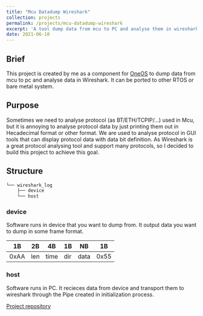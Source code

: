 ```yaml
---
title: "Mcu Datadump Wireshark"
collection: projects
permalink: /projects/mcu-datadump-wireshark
excerpt: 'A tool dump data from mcu to PC and analyse them in wireshark.'
date: 2021-06-10
---
```


## Brief

This project is created by me as a component for [OneOS](https://gitee.com/cmcc-oneos/OneOS) to dump data from mcu to pc and analyse data in Wireshark. It can be ported to other RTOS or bare metal system.

## Purpose

Sometimes we need to analyse protocol (as BT/ETH/TCPIP/...) used in Mcu, but it is annoying to analyse protocol data by just printing them out in Hecadecimal format or other format. We are used to analyse protocol in GUI tools that can display protocol data with data bit definition. As Wireshark is a great protocol analysing tool and support many protocols, so I decided to build this project to achieve this goal.

## Structure
```c
└── wireshark_log
    ├── device
    └── host
```

### device

Software runs in device that you want to dump from. It output data you want to dump in some frame format. 

|  1B  |  2B  |  4B  |  1B  |  NB  |  1B  |
| ---  | ---  | ---  | ---  | ---  | ---  |
| 0xAA | len  | time | dir  | data | 0x55 |

### host

Software runs in PC. It recieces data from device and transport them to wireshark through the Pipe created in initialization process.

[Project repository](https://github.com/novumdun/novumdun.github.io)
